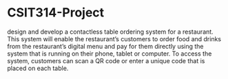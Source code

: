 # CSIT314-Project
design and develop a contactless table ordering system for a restaurant. This system will enable the restaurant’s customers to order food and drinks from the restaurant’s digital menu and pay for them directly using the system that is running on their phone, tablet or computer. To access the system, customers can scan a QR code or enter a unique code that is placed on each table.
